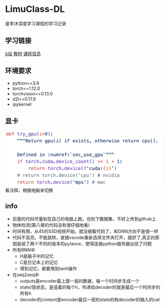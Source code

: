# LimuClass-DL

是李沐深度学习课程的学习记录

## 学习链接

[b站](https://space.bilibili.com/1567748478/channel/seriesdetail?sid=358497) [教材](https://zh.d2l.ai/) [课程信息](https://courses.d2l.ai/zh-v2/)

## 环境要求

- python==3.9
- torch==1.12.0
- torchvision==0.13.0
- d2l==0.17.6
- ipykernel

## 显卡
![显卡](pic/3.png)
看注释，根据电脑来切换

## info

- 后面的代码尽量别在自己的电脑上跑，也别下数据集，不好上传到github上
- 物体检测(第八章的代码没有很仔细地看)
- 时间有限，从45的SSD视频开始，就没细看代码了，和GNN方向不是很一样
- 代码不高亮，不能跳转，直接vscode重新选择文件夹打开，就好了,真正的原因是装了两个不同的版本的pylance，使得连接python服务器出现了问题
- 所有RNN中
    - H是脑子中的记忆
    - C是日记本上的记忆
    - 得到记忆，都要用到tanh操作
- 在seq2seq中
    - outputs是encoder最上面一层的数据，每一个时间步生成一个
    - state/隐状态，是竖着的每个h，传递给decoder的就是最后一个时间步的所有h
    - decoder的context是encoder最后一层的state的和decoder的输入的cat
